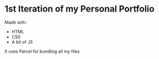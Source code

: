 # 1st Iteration of my Personal Portfolio

Made with:

- HTML
- CSS
- A bit of JS



It uses Parcel for bundling  all my files